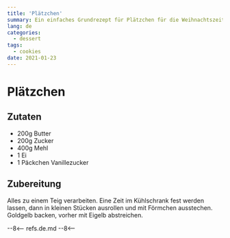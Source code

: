 ```yaml
---
title: 'Plätzchen'
summary: Ein einfaches Grundrezept für Plätzchen für die Weihnachtszeit.
lang: de
categories:
  - dessert
tags:
  - cookies
date: 2021-01-23
---
```


# Plätzchen

<!-- more -->

## Zutaten

* 200g Butter
* 200g Zucker
* 400g Mehl
* 1 Ei
* 1 Päckchen Vanillezucker

## Zubereitung

Alles zu einem Teig verarbeiten.
Eine Zeit im Kühlschrank fest werden lassen, dann in kleinen Stücken ausrollen und mit Förmchen ausstechen.
Goldgelb backen, vorher mit Eigelb abstreichen.

--8<--
refs.de.md
--8<--
